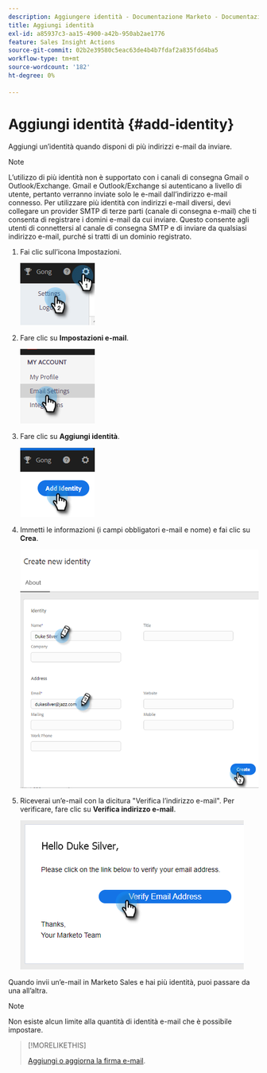 ```yaml
---
description: Aggiungere identità - Documentazione Marketo - Documentazione del prodotto
title: Aggiungi identità
exl-id: a85937c3-aa15-4900-a42b-950ab2ae1776
feature: Sales Insight Actions
source-git-commit: 02b2e39580c5eac63de4b4b7fdaf2a835fdd4ba5
workflow-type: tm+mt
source-wordcount: '182'
ht-degree: 0%

---
```


# Aggiungi identità {#add-identity}

Aggiungi un’identità quando disponi di più indirizzi e-mail da inviare.

>[!NOTE]
>
>L’utilizzo di più identità non è supportato con i canali di consegna Gmail o Outlook/Exchange. Gmail e Outlook/Exchange si autenticano a livello di utente, pertanto verranno inviate solo le e-mail dall’indirizzo e-mail connesso. Per utilizzare più identità con indirizzi e-mail diversi, devi collegare un provider SMTP di terze parti (canale di consegna e-mail) che ti consenta di registrare i domini e-mail da cui inviare. Questo consente agli utenti di connettersi al canale di consegna SMTP e di inviare da qualsiasi indirizzo e-mail, purché si tratti di un dominio registrato.

1. Fai clic sull’icona Impostazioni.

   ![](assets/add-identity-1.png)

1. Fare clic su **Impostazioni e-mail**.

   ![](assets/add-identity-2.png)

1. Fare clic su **Aggiungi identità**.

   ![](assets/add-identity-3.png)

1. Immetti le informazioni (i campi obbligatori e-mail e nome) e fai clic su **Crea**.

   ![](assets/add-identity-4.png)

1. Riceverai un’e-mail con la dicitura &quot;Verifica l’indirizzo e-mail&quot;. Per verificare, fare clic su **Verifica indirizzo e-mail**.

   ![](assets/add-identity-5.png)

Quando invii un’e-mail in Marketo Sales e hai più identità, puoi passare da una all’altra.

>[!NOTE]
>
>Non esiste alcun limite alla quantità di identità e-mail che è possibile impostare.

>[!MORELIKETHIS]
>
>[Aggiungi o aggiorna la firma e-mail](/help/marketo/product-docs/marketo-sales-insight/actions/getting-started/email-settings/add-or-update-your-email-signature.md).
